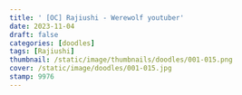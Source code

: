 ```yaml
---
title: ' [OC] Rajiushi - Werewolf youtuber'
date: 2023-11-04
draft: false
categories: [doodles]
tags: [Rajiushi]
thumbnail: /static/image/thumbnails/doodles/001-015.png
cover: /static/image/doodles/001-015.jpg
stamp: 9976
---
```

